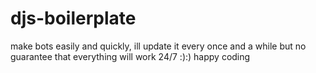 # djs-boilerplate
make bots easily and quickly, ill update it every once and a while but no guarantee that everything will work 24/7 :):)
happy coding
